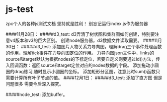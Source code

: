 # js-test
zpc个人的各种js测试文档
坚持就是胜利！
别忘记运行index.js作为服务器



####11月28日：
#####d3_test:
    d3弄清了树状图和集群图如何创建，特别要注意v4版本和v3的巨大区别。
    创建node服务器，d3数据文件读取需要。
####11月30日：
#####d3_test:
    添加图片人物关系力导向图，理解drag三个事件处理函数的作用，理解tick事件在力导向图定位的作用。
    力导向图json文件中，links的source和target默认为根据nodes的下标定位，若要自定义则要通过id()方法，传入回调函数：返回source和target定位对应的nodes数据的字段。
    添加拖动小圆圈的drag练习,随时显示小圆圈的坐标。
    添加矩形分区图，注意此时sum()函数只需要计算所有叶子节点的值。
####12月1日：
#####d3_test:
    添加了直方图 但是问题很多 需要今后深入探究。
    
#####node_test:
    添加buffer。
